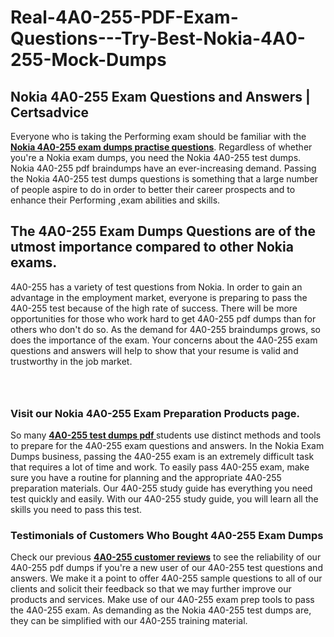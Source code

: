 # Real-4A0-255-PDF-Exam-Questions---Try-Best-Nokia-4A0-255-Mock-Dumps
<h2><strong>Nokia 4A0-255 Exam Questions and Answers | Certsadvice</strong></h2> <p>Everyone who is taking the Performing exam should be familiar with the <a href="http://www.certsadvice.com/nokia/4a0-255-practice-questions"><strong>Nokia 4A0-255 exam dumps practise questions</strong></a>. Regardless of whether you&#39;re a Nokia exam dumps, you need the Nokia 4A0-255 test dumps. Nokia 4A0-255 pdf braindumps have an ever-increasing demand. Passing the Nokia 4A0-255 test dumps questions is something that a large number of people aspire to do in order to better their career prospects and to enhance their Performing ,exam abilities and skills.</p> <h2><strong>The 4A0-255 Exam Dumps Questions are of the utmost importance compared to other Nokia exams.</strong></h2> <p>4A0-255 has a variety of test questions from Nokia. In order to gain an advantage in the employment market, everyone is preparing to pass the 4A0-255 test because of the high rate of success. There will be more opportunities for those who work hard to get 4A0-255 pdf dumps than for others who don&#39;t do so. As the demand for 4A0-255 braindumps grows, so does the importance of the exam. Your concerns about the 4A0-255 exam questions and answers will help to show that your resume is valid and trustworthy in the job market.</p> <p><a href="http://www.certsadvice.com/nokia/4a0-255-practice-questions" style="display: block; padding: 1em 0; text-align: center; "><img alt="" src="https://1.bp.blogspot.com/-RUOr8Wn-CRk/YUYAxC8kcHI/AAAAAAAAAnw/F7BbdI3tw8QDj5z8iX0vQAioQzKiUxduwCLcBGAsYHQ/s0/unnamed.jpg" /></a></p> <h3><strong>Visit our Nokia 4A0-255 Exam Preparation Products page.</strong></h3> <p>So many <a href="http://www.certsadvice.com/nokia/4a0-255-practice-questions"><strong>4A0-255 test dumps pdf </strong></a>students use distinct methods and tools to prepare for the 4A0-255 exam questions and answers. In the Nokia Exam Dumps business, passing the 4A0-255 exam is an extremely difficult task that requires a lot of time and work. To easily pass 4A0-255 exam, make sure you have a routine for planning and the appropriate 4A0-255 preparation materials. Our 4A0-255 study guide has everything you need test quickly and easily. With our 4A0-255 study guide, you will learn all the skills you need to pass this test.</p> <h3><strong>Testimonials of Customers Who Bought 4A0-255 Exam Dumps</strong></h3> <p>Check our previous <a href="http://www.certsadvice.com/nokia/4a0-255-practice-questions"><strong>4A0-255 customer reviews</strong></a> to see the reliability of our 4A0-255 pdf dumps if you&#39;re a new user of our 4A0-255 test questions and answers. We make it a point to offer 4A0-255 sample questions to all of our clients and solicit their feedback so that we may further improve our products and services. Make use of our 4A0-255 exam prep tools to pass the 4A0-255 exam. As demanding as the Nokia 4A0-255 test dumps are, they can be simplified with our 4A0-255 training material.</p>
